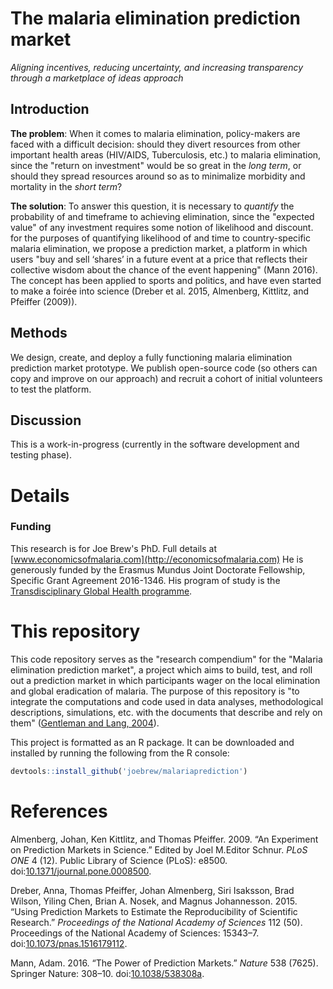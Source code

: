 
<!-- README.md is generated from README.Rmd. Please edit that file -->
The malaria elimination prediction market
=========================================

*Aligning incentives, reducing uncertainty, and increasing transparency through a marketplace of ideas approach*

Introduction
------------

**The problem**: When it comes to malaria elimination, policy-makers are faced with a difficult decision: should they divert resources from other important health areas (HIV/AIDS, Tuberculosis, etc.) to malaria elimination, since the "return on investment" would be so great in the *long term*, or should they spread resources around so as to minimalize morbidity and mortality in the *short term*?

**The solution**: To answer this question, it is necessary to *quantify* the probability of and timeframe to achieving elimination, since the "expected value" of any investment requires some notion of likelihood and discount. for the purposes of quantifying likelihood of and time to country-specific malaria elimination, we propose a prediction market, a platform in which users "buy and sell ‘shares’ in a future event at a price that reflects their collective wisdom about the chance of the event happening" (Mann 2016). The concept has been applied to sports and politics, and have even started to make a foirée into science (Dreber et al. 2015, Almenberg, Kittlitz, and Pfeiffer (2009)).

Methods
-------

We design, create, and deploy a fully functioning malaria elimination prediction market prototype. We publish open-source code (so others can copy and improve on our approach) and recruit a cohort of initial volunteers to test the platform.

Discussion
----------

This is a work-in-progress (currently in the software development and testing phase).

Details
=======

### Funding

This research is for Joe Brew's PhD. Full details at [www.economicsofmalaria.com](http://economicsofmalaria.com) He is generously funded by the Erasmus Mundus Joint Doctorate Fellowship, Specific Grant Agreement 2016-1346. His program of study is the [Transdisciplinary Global Health programme](http://www.transglobalhealth.org/).

This repository
===============

This code repository serves as the "research compendium" for the "Malaria elimination prediction market", a project which aims to build, test, and roll out a prediction market in which participants wager on the local elimination and global eradication of malaria. The purpose of this repository is "to integrate the computations and code used in data analyses, methodological descriptions, simulations, etc. with the documents that describe and rely on them" ([Gentleman and Lang, 2004](http://biostats.bepress.com/bioconductor/paper2/)).

This project is formatted as an R package. It can be downloaded and installed by running the following from the R console:

``` r
devtools::install_github('joebrew/malariaprediction')
```

References
==========

Almenberg, Johan, Ken Kittlitz, and Thomas Pfeiffer. 2009. “An Experiment on Prediction Markets in Science.” Edited by Joel M.Editor Schnur. *PLoS ONE* 4 (12). Public Library of Science (PLoS): e8500. doi:[10.1371/journal.pone.0008500](https://doi.org/10.1371/journal.pone.0008500).

Dreber, Anna, Thomas Pfeiffer, Johan Almenberg, Siri Isaksson, Brad Wilson, Yiling Chen, Brian A. Nosek, and Magnus Johannesson. 2015. “Using Prediction Markets to Estimate the Reproducibility of Scientific Research.” *Proceedings of the National Academy of Sciences* 112 (50). Proceedings of the National Academy of Sciences: 15343–7. doi:[10.1073/pnas.1516179112](https://doi.org/10.1073/pnas.1516179112).

Mann, Adam. 2016. “The Power of Prediction Markets.” *Nature* 538 (7625). Springer Nature: 308–10. doi:[10.1038/538308a](https://doi.org/10.1038/538308a).
